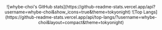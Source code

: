 <div align="center">
  ![whybe-choi's GitHub stats](https://github-readme-stats.vercel.app/api?username=whybe-choi&show_icons=true&theme=tokyonight)
  ![Top Langs](https://github-readme-stats.vercel.app/api/top-langs/?username=whybe-choi&layout=compact&theme=tokyonight)
</div>
